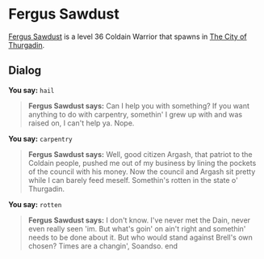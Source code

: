 # Fergus Sawdust



[Fergus Sawdust](/npc/115065) is a level 36 Coldain Warrior that spawns in [The City of Thurgadin](/zone/115).



## Dialog

**You say:** `hail`



>**Fergus Sawdust says:** Can I help you with something? If you want anything to do with carpentry, somethin' I grew up with and was raised on, I can't help ya. Nope.

**You say:** `carpentry`



>**Fergus Sawdust says:** Well, good citizen Argash, that patriot to the Coldain people, pushed me out of my business by lining the pockets of the council with his money. Now the council and Argash sit pretty while I can barely feed meself. Somethin's rotten in the state o' Thurgadin.

**You say:** `rotten`



>**Fergus Sawdust says:** I don't know. I've never met the Dain, never even really seen 'im. But what's goin' on ain't right and somethin' needs to be done about it. But who would stand against Brell's own chosen? Times are a changin', Soandso.
end
